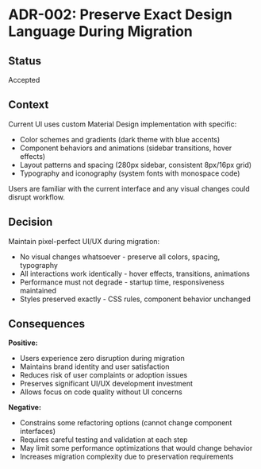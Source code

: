 # ADR-002: Preserve Exact Design Language During Migration

## Status
Accepted

## Context
Current UI uses custom Material Design implementation with specific:
- Color schemes and gradients (dark theme with blue accents)
- Component behaviors and animations (sidebar transitions, hover effects)
- Layout patterns and spacing (280px sidebar, consistent 8px/16px grid)
- Typography and iconography (system fonts with monospace code)

Users are familiar with the current interface and any visual changes could disrupt workflow.

## Decision  
Maintain pixel-perfect UI/UX during migration:
- No visual changes whatsoever - preserve all colors, spacing, typography
- All interactions work identically - hover effects, transitions, animations
- Performance must not degrade - startup time, responsiveness maintained
- Styles preserved exactly - CSS rules, component behavior unchanged

## Consequences
**Positive:**
- Users experience zero disruption during migration
- Maintains brand identity and user satisfaction
- Reduces risk of user complaints or adoption issues
- Preserves significant UI/UX development investment
- Allows focus on code quality without UI concerns

**Negative:**
- Constrains some refactoring options (cannot change component interfaces)
- Requires careful testing and validation at each step
- May limit some performance optimizations that would change behavior
- Increases migration complexity due to preservation requirements
